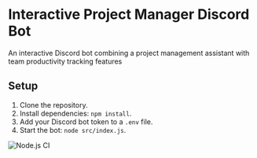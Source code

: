 # Interactive Project Manager Discord Bot
An interactive Discord bot combining a project management assistant with team productivity tracking features

## Setup
1. Clone the repository. 
2. Install dependencies: `npm install`.
3. Add your Discord bot token to a `.env` file.
4. Start the bot: `node src/index.js`.

![Node.js CI](https://github.com/alsung/discord-bot-project/actions/workflows/ci.yml/badge.svg)
